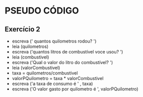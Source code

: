 # PSEUDO CÓDIGO

## Exercício 2

- escreva (' quantos quilometros rodou? ')
- leia (quilometros)
- escreva ('quantos litros de combustível voce usou? ')
- leia (combustivel)
- escreva ('Qual o valor do litro do combustível? ') 
- leia (valorCombustivel)
- taxa = quilometros/combustivel
- valorPQuilometro = taxa * valorCombustivel
- escreva ('a taxa de consumo é ' , taxa)
- escreva ('O valor gasto por quilometro é ', valorPQuilometro)
